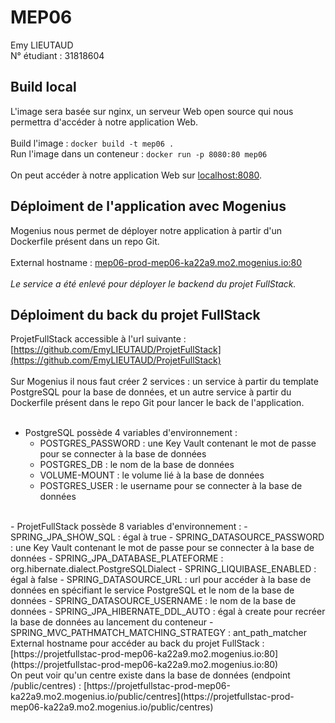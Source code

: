 # MEP06
Emy LIEUTAUD <br>
N° étudiant : 31818604

## Build local
L'image sera basée sur nginx, un serveur Web open source qui nous permettra d'accéder à notre application Web.<br><br>
Build l'image : 
```docker build -t mep06 .```<br>
Run l'image dans un conteneur : 
```docker run -p 8080:80 mep06```<br><br>
On peut accéder à notre application Web sur [localhost:8080](http://localhost:8080).

## Déploiment de l'application avec Mogenius
Mogenius nous permet de déployer notre application à partir d'un Dockerfile présent dans un repo Git. <br><br>
External hostname : [mep06-prod-mep06-ka22a9.mo2.mogenius.io:80](https://mep06-prod-mep06-ka22a9.mo2.mogenius.io:80)<br><br>
*Le service a été enlevé pour déployer le backend du projet FullStack.*

## Déploiment du back du projet FullStack
ProjetFullStack accessible à l'url suivante : [https://github.com/EmyLIEUTAUD/ProjetFullStack](https://github.com/EmyLIEUTAUD/ProjetFullStack)<br><br>
Sur Mogenius il nous faut créer 2 services : un service à partir du template PostgreSQL pour la base de données, et un autre service à partir du Dockerfile présent dans le repo Git pour lancer le back de l'application. <br><br>
- PostgreSQL possède 4 variables d'environnement : 
  - POSTGRES_PASSWORD : une Key Vault contenant le mot de passe pour se connecter à la base de données
  - POSTGRES_DB : le nom de la base de données 
  - VOLUME-MOUNT : le volume lié à la base de données
  - POSTGRES_USER : le username pour se connecter à la base de données 
<br>
- ProjetFullStack possède 8 variables d'environnement : 
  - SPRING_JPA_SHOW_SQL : égal à true
  - SPRING_DATASOURCE_PASSWORD : une Key Vault contenant le mot de passe pour se connecter à la base de données
  - SPRING_JPA_DATABASE_PLATEFORME : org.hibernate.dialect.PostgreSQLDialect
  - SPRING_LIQUIBASE_ENABLED : égal à false
  - SPRING_DATASOURCE_URL : url pour accéder à la base de données en spécifiant le service PostgreSQL et le nom de la base de données
  - SPRING_DATASOURCE_USERNAME : le nom de la base de données
  - SPRING_JPA_HIBERNATE_DDL_AUTO : égal à create pour recréer la base de données au lancement du conteneur
  - SPRING_MVC_PATHMATCH_MATCHING_STRATEGY : ant_path_matcher
<br>
External hostname pour accéder au back du projet FullStack : [https://projetfullstac-prod-mep06-ka22a9.mo2.mogenius.io:80](https://projetfullstac-prod-mep06-ka22a9.mo2.mogenius.io:80)<br>
On peut voir qu'un centre existe dans la base de données (endpoint /public/centres) : [https://projetfullstac-prod-mep06-ka22a9.mo2.mogenius.io/public/centres](https://projetfullstac-prod-mep06-ka22a9.mo2.mogenius.io/public/centres)
